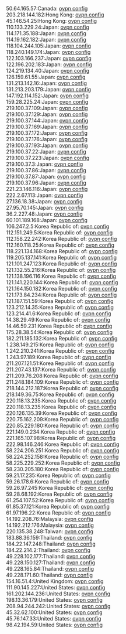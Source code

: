50.64.165.57:Canada: [ovpn config](vpn/50_64_165_57.ovpn)  
203.218.144.182:Hong Kong: [ovpn config](vpn/203_218_144_182.ovpn)  
45.146.54.25:Hong Kong: [ovpn config](vpn/45_146_54_25.ovpn)  
110.133.229.24:Japan: [ovpn config](vpn/110_133_229_24.ovpn)  
114.171.35.188:Japan: [ovpn config](vpn/114_171_35_188.ovpn)  
114.19.162.182:Japan: [ovpn config](vpn/114_19_162_182.ovpn)  
118.104.244.105:Japan: [ovpn config](vpn/118_104_244_105.ovpn)  
118.240.149.174:Japan: [ovpn config](vpn/118_240_149_174.ovpn)  
122.103.166.237:Japan: [ovpn config](vpn/122_103_166_237.ovpn)  
122.196.202.183:Japan: [ovpn config](vpn/122_196_202_183.ovpn)  
124.219.134.40:Japan: [ovpn config](vpn/124_219_134_40.ovpn)  
126.159.61.55:Japan: [ovpn config](vpn/126_159_61_55.ovpn)  
131.213.142.16:Japan: [ovpn config](vpn/131_213_142_16.ovpn)  
131.213.203.179:Japan: [ovpn config](vpn/131_213_203_179.ovpn)  
147.192.114.152:Japan: [ovpn config](vpn/147_192_114_152.ovpn)  
159.28.225.24:Japan: [ovpn config](vpn/159_28_225_24.ovpn)  
219.100.37.109:Japan: [ovpn config](vpn/219_100_37_109.ovpn)  
219.100.37.129:Japan: [ovpn config](vpn/219_100_37_129.ovpn)  
219.100.37.144:Japan: [ovpn config](vpn/219_100_37_144.ovpn)  
219.100.37.169:Japan: [ovpn config](vpn/219_100_37_169.ovpn)  
219.100.37.172:Japan: [ovpn config](vpn/219_100_37_172.ovpn)  
219.100.37.176:Japan: [ovpn config](vpn/219_100_37_176.ovpn)  
219.100.37.193:Japan: [ovpn config](vpn/219_100_37_193.ovpn)  
219.100.37.22:Japan: [ovpn config](vpn/219_100_37_22.ovpn)  
219.100.37.223:Japan: [ovpn config](vpn/219_100_37_223.ovpn)  
219.100.37.3:Japan: [ovpn config](vpn/219_100_37_3.ovpn)  
219.100.37.86:Japan: [ovpn config](vpn/219_100_37_86.ovpn)  
219.100.37.87:Japan: [ovpn config](vpn/219_100_37_87.ovpn)  
219.100.37.96:Japan: [ovpn config](vpn/219_100_37_96.ovpn)  
221.23.146.116:Japan: [ovpn config](vpn/221_23_146_116.ovpn)  
222.2.67.113:Japan: [ovpn config](vpn/222_2_67_113.ovpn)  
27.136.18.38:Japan: [ovpn config](vpn/27_136_18_38.ovpn)  
27.95.70.145:Japan: [ovpn config](vpn/27_95_70_145.ovpn)  
36.2.227.48:Japan: [ovpn config](vpn/36_2_227_48.ovpn)  
60.101.189.168:Japan: [ovpn config](vpn/60_101_189_168.ovpn)  
106.247.2.5:Korea Republic of: [ovpn config](vpn/106_247_2_5.ovpn)  
112.151.249.5:Korea Republic of: [ovpn config](vpn/112_151_249_5.ovpn)  
112.158.22.242:Korea Republic of: [ovpn config](vpn/112_158_22_242.ovpn)  
112.160.118.25:Korea Republic of: [ovpn config](vpn/112_160_118_25.ovpn)  
118.221.134.168:Korea Republic of: [ovpn config](vpn/118_221_134_168.ovpn)  
119.205.137.141:Korea Republic of: [ovpn config](vpn/119_205_137_141.ovpn)  
121.101.247.123:Korea Republic of: [ovpn config](vpn/121_101_247_123.ovpn)  
121.132.55.216:Korea Republic of: [ovpn config](vpn/121_132_55_216.ovpn)  
121.138.196.116:Korea Republic of: [ovpn config](vpn/121_138_196_116.ovpn)  
121.141.220.144:Korea Republic of: [ovpn config](vpn/121_141_220_144.ovpn)  
121.164.150.182:Korea Republic of: [ovpn config](vpn/121_164_150_182.ovpn)  
121.173.84.234:Korea Republic of: [ovpn config](vpn/121_173_84_234.ovpn)  
121.187.151.59:Korea Republic of: [ovpn config](vpn/121_187_151_59.ovpn)  
123.212.14.35:Korea Republic of: [ovpn config](vpn/123_212_14_35.ovpn)  
123.214.41.6:Korea Republic of: [ovpn config](vpn/123_214_41_6.ovpn)  
14.38.29.49:Korea Republic of: [ovpn config](vpn/14_38_29_49.ovpn)  
14.46.59.231:Korea Republic of: [ovpn config](vpn/14_46_59_231.ovpn)  
175.28.38.54:Korea Republic of: [ovpn config](vpn/175_28_38_54.ovpn)  
182.211.185.132:Korea Republic of: [ovpn config](vpn/182_211_185_132.ovpn)  
1.238.149.215:Korea Republic of: [ovpn config](vpn/1_238_149_215.ovpn)  
1.242.210.241:Korea Republic of: [ovpn config](vpn/1_242_210_241.ovpn)  
1.243.97.189:Korea Republic of: [ovpn config](vpn/1_243_97_189.ovpn)  
211.207.121.51:Korea Republic of: [ovpn config](vpn/211_207_121_51.ovpn)  
211.207.43.137:Korea Republic of: [ovpn config](vpn/211_207_43_137.ovpn)  
211.209.76.208:Korea Republic of: [ovpn config](vpn/211_209_76_208.ovpn)  
211.248.184.109:Korea Republic of: [ovpn config](vpn/211_248_184_109.ovpn)  
218.144.212.187:Korea Republic of: [ovpn config](vpn/218_144_212_187.ovpn)  
218.149.36.75:Korea Republic of: [ovpn config](vpn/218_149_36_75.ovpn)  
220.118.13.235:Korea Republic of: [ovpn config](vpn/220_118_13_235.ovpn)  
220.118.13.235:Korea Republic of: [ovpn config](vpn/220_118_13_235.ovpn)  
220.126.135.39:Korea Republic of: [ovpn config](vpn/220_126_135_39.ovpn)  
220.75.162.209:Korea Republic of: [ovpn config](vpn/220_75_162_209.ovpn)  
220.85.229.180:Korea Republic of: [ovpn config](vpn/220_85_229_180.ovpn)  
221.149.0.234:Korea Republic of: [ovpn config](vpn/221_149_0_234.ovpn)  
221.165.107.98:Korea Republic of: [ovpn config](vpn/221_165_107_98.ovpn)  
222.98.146.246:Korea Republic of: [ovpn config](vpn/222_98_146_246.ovpn)  
58.224.206.251:Korea Republic of: [ovpn config](vpn/58_224_206_251.ovpn)  
58.224.252.158:Korea Republic of: [ovpn config](vpn/58_224_252_158.ovpn)  
58.225.229.252:Korea Republic of: [ovpn config](vpn/58_225_229_252.ovpn)  
58.230.205.180:Korea Republic of: [ovpn config](vpn/58_230_205_180.ovpn)  
59.21.17.235:Korea Republic of: [ovpn config](vpn/59_21_17_235.ovpn)  
59.26.178.6:Korea Republic of: [ovpn config](vpn/59_26_178_6.ovpn)  
59.26.97.245:Korea Republic of: [ovpn config](vpn/59_26_97_245.ovpn)  
59.28.68.192:Korea Republic of: [ovpn config](vpn/59_28_68_192.ovpn)  
61.254.107.52:Korea Republic of: [ovpn config](vpn/61_254_107_52.ovpn)  
61.85.37.121:Korea Republic of: [ovpn config](vpn/61_85_37_121.ovpn)  
61.97.196.22:Korea Republic of: [ovpn config](vpn/61_97_196_22.ovpn)  
14.192.208.76:Malaysia: [ovpn config](vpn/14_192_208_76.ovpn)  
14.192.212.176:Malaysia: [ovpn config](vpn/14_192_212_176.ovpn)  
220.135.38.248:Taiwan: [ovpn config](vpn/220_135_38_248.ovpn)  
183.88.36.159:Thailand: [ovpn config](vpn/183_88_36_159.ovpn)  
184.22.147.248:Thailand: [ovpn config](vpn/184_22_147_248.ovpn)  
184.22.214.2:Thailand: [ovpn config](vpn/184_22_214_2.ovpn)  
49.228.102.177:Thailand: [ovpn config](vpn/49_228_102_177.ovpn)  
49.228.150.127:Thailand: [ovpn config](vpn/49_228_150_127.ovpn)  
49.228.165.84:Thailand: [ovpn config](vpn/49_228_165_84.ovpn)  
49.228.171.60:Thailand: [ovpn config](vpn/49_228_171_60.ovpn)  
154.16.51.4:United Kingdom: [ovpn config](vpn/154_16_51_4.ovpn)  
111.90.145.227:United States: [ovpn config](vpn/111_90_145_227.ovpn)  
161.202.144.236:United States: [ovpn config](vpn/161_202_144_236.ovpn)  
198.13.36.179:United States: [ovpn config](vpn/198_13_36_179.ovpn)  
208.94.244.242:United States: [ovpn config](vpn/208_94_244_242.ovpn)  
45.32.62.100:United States: [ovpn config](vpn/45_32_62_100.ovpn)  
45.76.147.33:United States: [ovpn config](vpn/45_76_147_33.ovpn)  
98.42.194.59:United States: [ovpn config](vpn/98_42_194_59.ovpn)  
